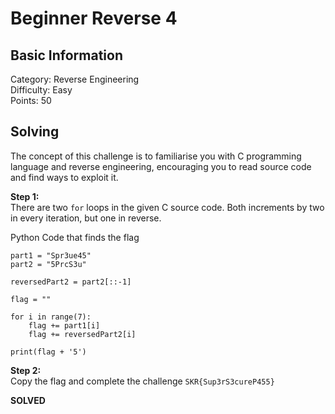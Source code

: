 # Beginner Reverse 4

## Basic Information
Category: Reverse Engineering    
Difficulty: Easy  
Points: 50  

## Solving
The concept of this challenge is to familiarise you with C programming language and reverse engineering, encouraging you to read source code and find ways to exploit it.
  
**Step 1:**  
There are two ```for``` loops in the given C source code. Both increments by two in every iteration, but one in reverse.  

Python Code that finds the flag   
```
part1 = "Spr3ue45"
part2 = "5PrcS3u"

reversedPart2 = part2[::-1]

flag = ""

for i in range(7):
    flag += part1[i]
    flag += reversedPart2[i]

print(flag + '5')
```


**Step 2:**   
Copy the flag and complete the challenge
```SKR{Sup3rS3cureP455}```

**SOLVED**  
